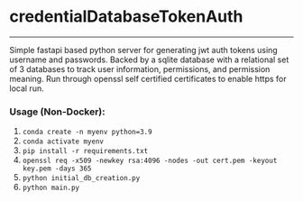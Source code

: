 # credentialDatabaseTokenAuth

---

Simple fastapi based python server for generating jwt auth tokens using username and passwords. Backed by a sqlite database with a relational set of 3 databases to track user information, permissions, and permission meaning. Run through openssl self certified certificates to enable https for local run.

### Usage (Non-Docker):

1. `conda create -n myenv python=3.9`
2. `conda activate myenv`
3. `pip install -r requirements.txt`
4. `openssl req -x509 -newkey rsa:4096 -nodes -out cert.pem -keyout key.pem -days 365`
5. `python initial_db_creation.py`
6. `python main.py`

